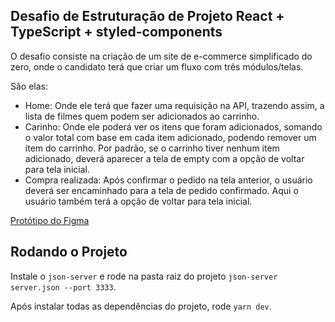 ## Desafio de Estruturação de Projeto React + TypeScript + styled-components

O desafio consiste na criação de um site de e-commerce simplificado do zero, onde o candidato terá que criar um fluxo com três módulos/telas.

São elas:

- Home: Onde ele terá que fazer uma requisição na API, trazendo assim, a lista de filmes quem podem ser adicionados ao carrinho.
- Carinho: Onde ele poderá ver os itens que foram adicionados, somando o valor total com base em cada item adicionado, podendo remover um item do carrinho. Por padrão, se o carrinho tiver nenhum item adicionado, deverá aparecer a tela de empty com a opção de voltar para tela inicial.
- Compra realizada: Após confirmar o pedido na tela anterior, o usuário deverá ser encaminhado para a tela de pedido confirmado. Aqui o usuário também terá a opção de voltar para tela inicial.

[Protótipo do Figma](https://www.figma.com/file/Z0AKSNyk46e6f1MsBXQpDU/Teste-Front-React-WeFit---2022-(Copy)?t=Gr574uYHFovSR1i2-1)


## Rodando o Projeto
Instale o `json-server` e rode na pasta raiz do projeto `json-server server.json --port 3333`.

Após instalar todas as dependências do projeto, rode `yarn dev`.
